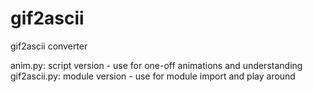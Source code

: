 # gif2ascii
gif2ascii converter

anim.py: script version - use for one-off animations and understanding  
gif2ascii.py: module version - use for module import and play around
